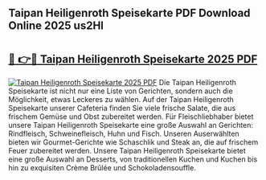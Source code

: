 ## Taipan Heiligenroth Speisekarte PDF Download Online 2025 us2Hl

# <h2><a href="http://gc69ebp.nevu.top/?p=Taipan+Heiligenroth+Speisekarte">🔗 👉🔴 Taipan Heiligenroth Speisekarte 2025 PDF</a></h2>

[![Taipan Heiligenroth Speisekarte 2025 PDF](https://i.imgur.com/dBaPXMq.png)](http://gc69ebp.nevu.top/?p=Taipan+Heiligenroth+Speisekarte)
Die Taipan Heiligenroth Speisekarte ist nicht nur eine Liste von Gerichten, sondern auch die Möglichkeit, etwas Leckeres zu wählen. Auf der Taipan Heiligenroth Speisekarte unserer Cafeteria finden Sie viele frische Salate, die aus frischem Gemüse und Obst zubereitet werden. Für Fleischliebhaber bietet unsere Taipan Heiligenroth Speisekarte eine große Auswahl an Gerichten: Rindfleisch, Schweinefleisch, Huhn und Fisch. Unseren Auserwählten bieten wir Gourmet-Gerichte wie Schaschlik und Steak an, die auf frischem Feuer zubereitet werden. Unsere Taipan Heiligenroth Speisekarte bietet eine große Auswahl an Desserts, von traditionellen Kuchen und Kuchen bis hin zu exquisiten Crème Brûlée und Schokoladensouffle.
